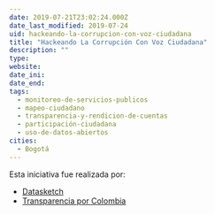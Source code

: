 ```yaml
---
date: 2019-07-21T23:02:24.000Z
date_last_modified: 2019-07-24
uid: hackeando-la-corrupcion-con-voz-ciudadana
title: "Hackeando La Corrupción Con Voz Ciudadana"
description: ""
type: 
website: 
date_ini: 
date_end: 
tags:
  - monitoreo-de-servicios-publicos
  - mapeo-ciudadano
  - transparencia-y-rendicion-de-cuentas
  - participación-ciudadana
  - uso-de-datos-abiertos
cities: 
  - Bogotá
---
```


Esta iniciativa fue realizada por:

- [Datasketch](/i/datasketch.html)
- [Transparencia por Colombia](/i/transparencia-por-colombia.html)
